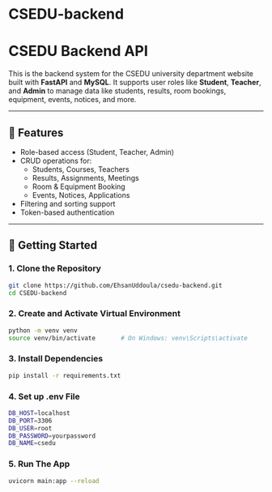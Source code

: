 # CSEDU-backend

# CSEDU Backend API

This is the backend system for the CSEDU university department website built with **FastAPI** and **MySQL**. It supports user roles like **Student**, **Teacher**, and **Admin** to manage data like students, results, room bookings, equipment, events, notices, and more.

---

## 🔧 Features

- Role-based access (Student, Teacher, Admin)
- CRUD operations for:
  - Students, Courses, Teachers
  - Results, Assignments, Meetings
  - Room & Equipment Booking
  - Events, Notices, Applications
- Filtering and sorting support
- Token-based authentication

---

## 🚀 Getting Started

### 1. Clone the Repository

```bash
git clone https://github.com/EhsanUddoula/csedu-backend.git
cd CSEDU-backend
```

### 2. Create and Activate Virtual Environment
```bash
python -m venv venv
source venv/bin/activate       # On Windows: venv\Scripts\activate
```

### 3. Install Dependencies
```bash
pip install -r requirements.txt
```

### 4. Set up .env File
```bash
DB_HOST=localhost
DB_PORT=3306
DB_USER=root
DB_PASSWORD=yourpassword
DB_NAME=csedu
```

### 5. Run The App
```bash
uvicorn main:app --reload
```


